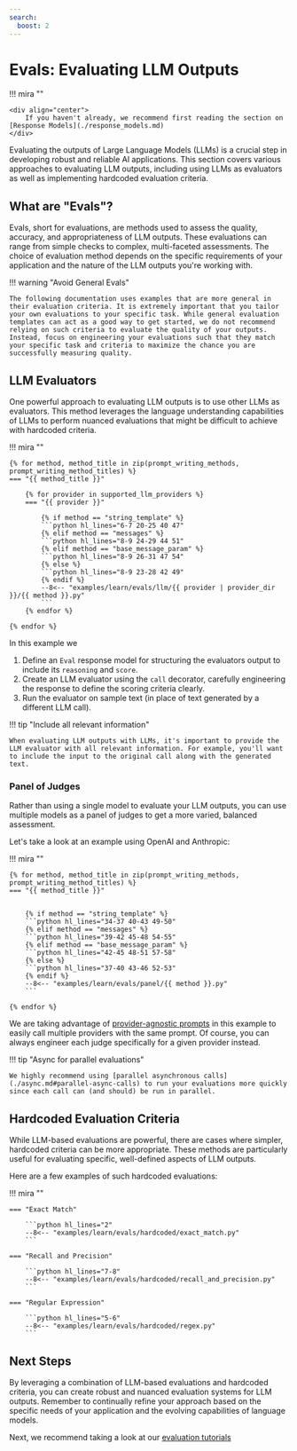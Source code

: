 ```yaml
---
search:
  boost: 2
---
```


# Evals: Evaluating LLM Outputs

!!! mira ""

    <div align="center">
        If you haven't already, we recommend first reading the section on [Response Models](./response_models.md)
    </div>

Evaluating the outputs of Large Language Models (LLMs) is a crucial step in developing robust and reliable AI applications. This section covers various approaches to evaluating LLM outputs, including using LLMs as evaluators as well as implementing hardcoded evaluation criteria.

## What are "Evals"?

Evals, short for evaluations, are methods used to assess the quality, accuracy, and appropriateness of LLM outputs. These evaluations can range from simple checks to complex, multi-faceted assessments. The choice of evaluation method depends on the specific requirements of your application and the nature of the LLM outputs you're working with.

!!! warning "Avoid General Evals"

    The following documentation uses examples that are more general in their evaluation criteria. It is extremely important that you tailor your own evaluations to your specific task. While general evaluation templates can act as a good way to get started, we do not recommend relying on such criteria to evaluate the quality of your outputs. Instead, focus on engineering your evaluations such that they match your specific task and criteria to maximize the chance you are successfully measuring quality.

## LLM Evaluators

One powerful approach to evaluating LLM outputs is to use other LLMs as evaluators. This method leverages the language understanding capabilities of LLMs to perform nuanced evaluations that might be difficult to achieve with hardcoded criteria.

!!! mira ""

    {% for method, method_title in zip(prompt_writing_methods, prompt_writing_method_titles) %}
    === "{{ method_title }}"

        {% for provider in supported_llm_providers %}
        === "{{ provider }}"

            {% if method == "string_template" %}
            ```python hl_lines="6-7 20-25 40 47"
            {% elif method == "messages" %}
            ```python hl_lines="8-9 24-29 44 51"
            {% elif method == "base_message_param" %}
            ```python hl_lines="8-9 26-31 47 54"
            {% else %}
            ```python hl_lines="8-9 23-28 42 49"
            {% endif %}
            --8<-- "examples/learn/evals/llm/{{ provider | provider_dir }}/{{ method }}.py"
            ```
        {% endfor %}

    {% endfor %}

In this example we

1. Define an `Eval` response model for structuring the evaluators output to include its `reasoning` and `score`.
2. Create an LLM evaluator using the `call` decorator, carefully engineering the response to define the scoring criteria clearly.
3. Run the evaluator on sample text (in place of text generated by a different LLM call).

!!! tip "Include all relevant information"

    When evaluating LLM outputs with LLMs, it's important to provide the LLM evaluator with all relevant information. For example, you'll want to include the input to the original call along with the generated text.

### Panel of Judges

Rather than using a single model to evaluate your LLM outputs, you can use multiple models as a panel of judges to get a more varied, balanced assessment.

Let's take a look at an example using OpenAI and Anthropic:

!!! mira ""

    {% for method, method_title in zip(prompt_writing_methods, prompt_writing_method_titles) %}
    === "{{ method_title }}"


        {% if method == "string_template" %}
        ```python hl_lines="34-37 40-43 49-50"
        {% elif method == "messages" %}
        ```python hl_lines="39-42 45-48 54-55"
        {% elif method == "base_message_param" %}
        ```python hl_lines="42-45 48-51 57-58"
        {% else %}
        ```python hl_lines="37-40 43-46 52-53"
        {% endif %}
        --8<-- "examples/learn/evals/panel/{{ method }}.py"
        ```

    {% endfor %}

We are taking advantage of [provider-agnostic prompts](./calls.md#provider-agnostic-usage) in this example to easily call multiple providers with the same prompt. Of course, you can always engineer each judge specifically for a given provider instead.

!!! tip "Async for parallel evaluations"

    We highly recommend using [parallel asynchronous calls](./async.md#parallel-async-calls) to run your evaluations more quickly since each call can (and should) be run in parallel.

## Hardcoded Evaluation Criteria

While LLM-based evaluations are powerful, there are cases where simpler, hardcoded criteria can be more appropriate. These methods are particularly useful for evaluating specific, well-defined aspects of LLM outputs.

Here are a few examples of such hardcoded evaluations:

!!! mira ""

    === "Exact Match"

        ```python hl_lines="2"
        --8<-- "examples/learn/evals/hardcoded/exact_match.py"
        ```

    === "Recall and Precision"

        ```python hl_lines="7-8"
        --8<-- "examples/learn/evals/hardcoded/recall_and_precision.py"
        ```

    === "Regular Expression"

        ```python hl_lines="5-6"
        --8<-- "examples/learn/evals/hardcoded/regex.py"
        ```

## Next Steps

By leveraging a combination of LLM-based evaluations and hardcoded criteria, you can create robust and nuanced evaluation systems for LLM outputs. Remember to continually refine your approach based on the specific needs of your application and the evolving capabilities of language models.

Next, we recommend taking a look at our [evaluation tutorials](../tutorials/evals/evaluating_web_search_agent.ipynb)
